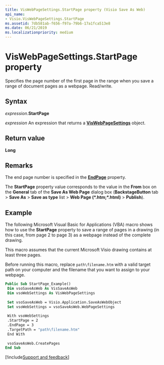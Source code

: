 ```yaml
---
title: VisWebPageSettings.StartPage property (Visio Save As Web)
api_name:
- Visio.VisWebPageSettings.StartPage
ms.assetid: 7db581ab-f656-f97a-79b6-17a1fca513e8
ms.date: 06/21/2019
ms.localizationpriority: medium
---
```



# VisWebPageSettings.StartPage property

Specifies the page number of the first page in the range when you save a range of document pages as a webpage. Read/write.


## Syntax

_expression_.**StartPage**

_expression_ An expression that returns a **[VisWebPageSettings](Visio.VisWebPageSettings.md)** object.


## Return value

**Long**


## Remarks

The end page number is specified in the **[EndPage](Visio.VisWebPageSettings.EndPage.md)** property.

The **StartPage** property value corresponds to the value in the **From** box on the **General** tab of the **Save As Web Page** dialog box (**BackstageButton** tab > **Save As** > **Save as type** list > **Web Page (\*.htm;\*.html)** > **Publish**).


## Example

The following Microsoft Visual Basic for Applications (VBA) macro shows how to use the **StartPage** property to save a range of pages in a drawing (in this case, from page 2 to page 3) as a webpage instead of the complete drawing.

This macro assumes that the current Microsoft Visio drawing contains at least three pages.

Before running this macro, replace `path\filename.htm` with a valid target path on your computer and the filename that you want to assign to your webpage.

```vb
Public Sub StartPage_Example() 
 Dim vsoSaveAsWeb As VisSaveAsWeb 
 Dim vsoWebSettings As VisWebPageSettings 
 
 Set vsoSaveAsWeb = Visio.Application.SaveAsWebObject 
 Set vsoWebSettings = vsoSaveAsWeb.WebPageSettings 
 
 With vsoWebSettings 
 .StartPage = 2 
 .EndPage = 3 
 .TargetPath = "path\filename.htm" 
 End With 
 
 vsoSaveAsWeb.CreatePages 
End Sub
```

[!include[Support and feedback](~/includes/feedback-boilerplate.md)]
